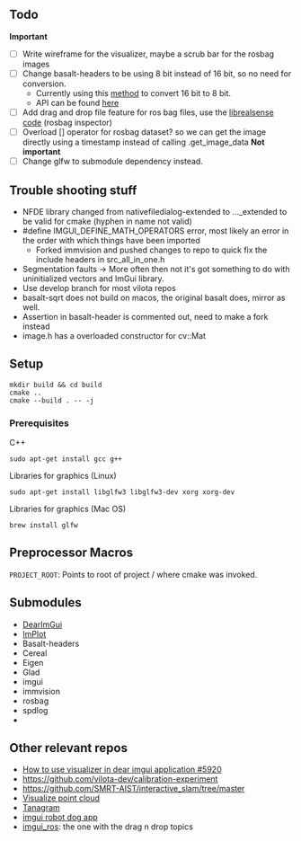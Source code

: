## Todo
**Important**
- [ ] Write wireframe for the visualizer, maybe a scrub bar for the rosbag images
- [ ] Change basalt-headers to be using 8 bit instead of 16 bit, so no need for conversion.
  - Currently using this [method](https://stackoverflow.com/questions/51549624/how-to-convert-16-bit-image-to-8-bit-in-opencv-c) to convert 16 bit to 8 bit.
  - API can be found [here](https://docs.opencv.org/3.4/d3/d63/classcv_1_1Mat.html)
- [ ] Add drag and drop file feature for ros bag files, use the [librealsense code](https://github.com/IntelRealSense/librealsense/blob/b874e42685aed1269bc57a2fe5bf14946deb6ede/tools/rosbag-inspector/rs-rosbag-inspector.cpp#LL89C1-L89C86) (rosbag inspector)
- [ ] Overload [] operator for rosbag dataset? so we can get the image directly using a timestamp instead of calling .get_image_data
**Not important**
- [ ] Change glfw to submodule dependency instead.

## Trouble shooting stuff
- NFDE library changed from nativefiledialog-extended to ..._extended to be valid for cmake (hyphen in name not valid)
- #define IMGUI_DEFINE_MATH_OPERATORS error, most likely an error in the order with which things have been imported
  - Forked immvision and pushed changes to repo to quick fix the include headers in src_all_in_one.h
- Segmentation faults -> More often then not it's got something to do with uninitialized vectors and ImGui library.
- Use develop branch for most vilota repos
- basalt-sqrt does not build on macos, the original basalt does, mirror as well.
- Assertion in basalt-header is commented out, need to make a fork instead
- image.h has a overloaded constructor for cv::Mat

## Setup
```
mkdir build && cd build
cmake ..
cmake --build . -- -j
```

### Prerequisites 

C++
```
sudo apt-get install gcc g++
```

Libraries for graphics (Linux)

```
sudo apt-get install libglfw3 libglfw3-dev xorg xorg-dev
```

Libraries for graphics (Mac OS)
```
brew install glfw
```

## Preprocessor Macros
`PROJECT_ROOT`: Points to root of project / where cmake was invoked.

## Submodules
- [DearImGui](https://github.com/ocornut/imgui/tree/031148dc56d70158b3ad84d9be95b04bb3f5baaf)
- [ImPlot](https://github.com/epezent/implot/tree/18758e237e8906a97ddf42de1e75793526f30ce9)
- Basalt-headers
- Cereal
- Eigen
- Glad
- imgui
- immvision
- rosbag
- spdlog
- 

## Other relevant repos
- [How to use visualizer in dear imgui application #5920](https://github.com/isl-org/Open3D/issues/5920)
- https://github.com/vilota-dev/calibration-experiment
- https://github.com/SMRT-AIST/interactive_slam/tree/master
- [Visualize point cloud](https://stackoverflow.com/questions/10106288/pcl-visualize-a-point-cloud)
- [Tanagram](https://www.tangramvision.com/resources/depth-sensor-visualizer)
- [imgui robot dog app](https://jpieper.com/tag/imgui/)
- [imgui_ros](https://github.com/lucasw/imgui_ros/tree/melodic): the one with the drag n drop topics
